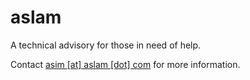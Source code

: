 # aslam

A technical advisory for those in need of help. 

Contact [asim [at] aslam [dot] com](mailto:asim@aslam.com) for more information.

